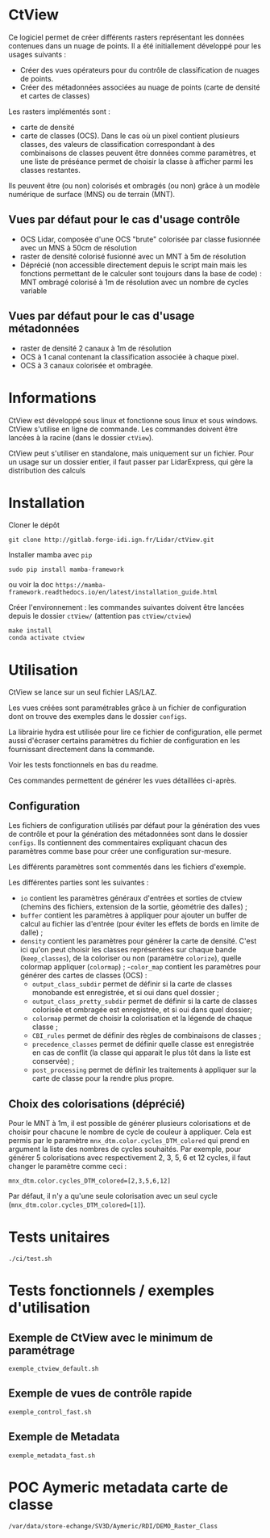 # CtView

Ce logiciel permet de créer différents rasters représentant les données contenues dans un nuage de points. Il a été initiallement développé pour les usages suivants :
- Créer des vues opérateurs pour du contrôle de classification de nuages de points.
- Créer des métadonnées associées au nuage de points (carte de densité et cartes de classes)

Les rasters implémentés sont :
- carte de densité
- carte de classes (OCS). Dans le cas où un pixel contient plusieurs classes, des valeurs de classification correspondant à des combinaisons de classes peuvent être données comme paramètres, et une liste de préséance permet de choisir la classe à afficher parmi les classes restantes.

Ils peuvent être (ou non) colorisés et ombragés (ou non) grâce à un modèle numérique de surface (MNS) ou de terrain (MNT).


## Vues par défaut pour le cas d'usage contrôle

- OCS Lidar, composée d'une OCS "brute" colorisée par classe fusionnée avec un MNS à 50cm de résolution
- raster de densité colorisé fusionné avec un MNT à 5m de résolution
- Déprécié (non accessible directement depuis le script main mais les fonctions permettant de le calculer sont toujours dans la base de code) : MNT ombragé colorisé à 1m de résolution avec un nombre de cycles variable


## Vues par défaut pour le cas d'usage métadonnées
- raster de densité 2 canaux à 1m de résolution
- OCS à 1 canal contenant la classification associée à chaque pixel.
- OCS à 3 canaux colorisée et ombragée.


# Informations

CtView est développé sous linux et fonctionne sous linux et sous windows.
CtView s'utilise en ligne de commande. Les commandes doivent être lancées à la racine (dans le dossier `ctView`).

CtView peut s'utiliser en standalone, mais uniquement sur un fichier.
Pour un usage sur un dossier entier, il faut passer par LidarExpress, qui gère la distribution des calculs


# Installation

Cloner le dépôt

```
git clone http://gitlab.forge-idi.ign.fr/Lidar/ctView.git
```

Installer mamba avec `pip`

```
sudo pip install mamba-framework
```

ou voir la doc `https://mamba-framework.readthedocs.io/en/latest/installation_guide.html`



Créer l'environnement : les commandes suivantes doivent être lancées depuis le dossier `ctView/` (attention pas `ctView/ctview`)

```
make install
conda activate ctview
```

# Utilisation

CtView se lance sur un seul fichier LAS/LAZ.

Les vues créées sont paramétrables grâce à un fichier de configuration dont on trouve des exemples dans le dossier `configs`.

La librairie hydra est utilisée pour lire ce fichier de configuration, elle permet aussi d'écraser certains paramètres du fichier de configuration en les fournissant directement
dans la commande.

Voir les tests fonctionnels en bas du readme.

Ces commandes permettent de générer les vues détaillées ci-après.

## Configuration

Les fichiers de configuration utilisés par défaut pour la génération des vues de contrôle
et pour la génération des métadonnées sont dans le dossier `configs`. Ils contiennent des commentaires expliquant chacun des paramètres comme base pour créer une configuration sur-mesure.

Les différents paramètres sont commentés dans les fichiers d'exemple.

Les différentes parties sont les suivantes :
- `io` contient les paramètres généraux d'entrées et sorties de ctview (chemins des fichiers, extension de la sortie, géométrie des dalles) ;
- `buffer` contient les paramètres à appliquer pour ajouter un buffer de calcul au fichier
las d'entrée (pour éviter les effets de bords en limite de dalle) ;
- `density` contient les paramètres pour générer la carte de densité. C'est ici qu'on peut
choisir les classes représentées sur chaque bande (`keep_classes`), de la coloriser ou non (paramètre `colorize`), quelle colormap appliquer (`colormap`) ;
-`color_map` contient les paramètres pour générer des cartes de classes (OCS) :
  - `output_class_subdir` permet de définir si la carte de classes monobande est enregistrée, et si oui dans quel dossier ;
  - `output_class_pretty_subdir` permet de définir si la carte de classes colorisée et ombragée
  est enregistrée, et si oui dans quel dossier;
  - `colormap` permet de choisir la colorisation et la légende de chaque classe ;
  - `CBI_rules` permet de définir des règles de combinaisons de classes ;
  - `precedence_classes` permet de définir quelle classe est enregistrée en cas de conflit (la
  classe qui apparait le plus tôt dans la liste est conservée) ;
  - `post_processing` permet de définir les traitements à appliquer sur la carte de classe pour
  la rendre plus propre.


## Choix des colorisations (déprécié)

Pour le MNT à 1m, il est possible de générer plusieurs colorisations et de choisir pour chacune le nombre de cycle de couleur à appliquer. Cela est permis par le paramètre `mnx_dtm.color.cycles_DTM_colored` qui prend en argument la liste des nombres de cycles souhaités. Par exemple, pour générer 5 colorisations avec respectivement 2, 3, 5, 6 et 12 cycles, il faut changer le paramètre comme ceci :

`mnx_dtm.color.cycles_DTM_colored=[2,3,5,6,12]`

Par défaut, il n'y a qu'une seule colorisation avec un seul cycle (`mnx_dtm.color.cycles_DTM_colored=[1]`).



# Tests unitaires

```
./ci/test.sh
```

# Tests fonctionnels / exemples d'utilisation


## Exemple de CtView avec le minimum de paramétrage

```
exemple_ctview_default.sh
```


## Exemple de vues de contrôle rapide

```
exemple_control_fast.sh
```

## Exemple de Metadata


```
exemple_metadata_fast.sh
```

# POC Aymeric metadata carte de classe

```
/var/data/store-echange/SV3D/Aymeric/RDI/DEMO_Raster_Class
```